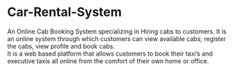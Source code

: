 # Car-Rental-System
An Online Cab Booking System specializing in Hiring cabs to customers. It is an online system through which customers can view available cabs; register the cabs, view profile and book cabs.
<br>
It is a web based platform that allows customers to book their taxi’s and executive taxis all online from the comfort of their own home or office.
